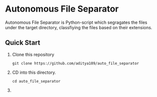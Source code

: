 # Autonomous File Separator

Autonomous File Separator is Python-script which segragates the files under the target directory, classfiying the files based on their extensions.

## Quick Start

1.  Clone this repository 
    ```
    git clone https://github.com/aditya109/auto_file_separator
    ```
    
2.  CD into this directory.
    ```
    cd auto_file_separator
    ```
    
3.  
    